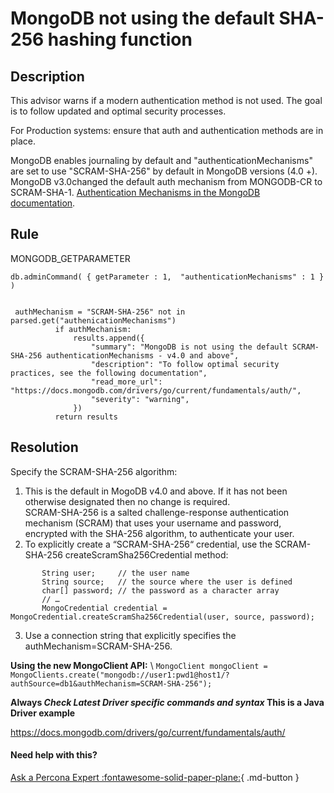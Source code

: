 # MongoDB not using the default SHA-256 hashing function 

## Description
This advisor warns if a modern authentication method is not used. 
The goal is to follow updated and optimal security processes. 

For Production systems: ensure that auth and authentication methods are in place.

MongoDB enables journaling by default and  "authenticationMechanisms" are set to use "SCRAM-SHA-256" by default in  MongoDB  versions (4.0 +).
MongoDB v3.0changed the default auth mechanism from MONGODB-CR to SCRAM-SHA-1.
[Authentication Mechanisms in the MongoDB documentation](https://docs.mongodb.com/drivers/go/current/fundamentals/auth/).



## Rule
MONGODB_GETPARAMETER
```
db.adminCommand( { getParameter : 1,  "authenticationMechanisms" : 1 } )


 authMechanism = "SCRAM-SHA-256" not in parsed.get("authenicationMechanisms")
          if authMechanism:
              results.append({
                  "summary": "MongoDB is not using the default SCRAM-SHA-256 authenticationMechanisms - v4.0 and above",
                  "description": "To follow optimal security practices, see the following documentation",
                  "read_more_url": "https://docs.mongodb.com/drivers/go/current/fundamentals/auth/",
                  "severity": "warning",
              })
          return results
```


## Resolution
Specify the SCRAM-SHA-256 algorithm:

1. This is the default in MogoDB v4.0 and above. If it has not been otherwise designated then no change is required. \
SCRAM-SHA-256 is a salted challenge-response authentication mechanism (SCRAM) that uses your username and password, encrypted with the SHA-256 algorithm, to authenticate your user. 
2. To explicitly create a “SCRAM-SHA-256“ credential, use the SCRAM-SHA-256 createScramSha256Credential method: 
```
       String user;     // the user name 
       String source;   // the source where the user is defined 
       char[] password; // the password as a character array 
       // …
       MongoCredential credential = MongoCredential.createScramSha256Credential(user, source, password);
```
3. Use a connection string that explicitly specifies the authMechanism=SCRAM-SHA-256. 

__Using the new MongoClient API:__ \ 
`MongoClient mongoClient = MongoClients.create("mongodb://user1:pwd1@host1/?authSource=db1&authMechanism=SCRAM-SHA-256");`

__Always  *Check Latest Driver specific commands and syntax* This is a Java Driver example__

https://docs.mongodb.com/drivers/go/current/fundamentals/auth/


#### Need help with this?

[Ask a Percona Expert :fontawesome-solid-paper-plane:](https://www.percona.com/about-percona/contact?utm_source=pmm&utm_medium=banner&utm_campaign=advisors_readmore){ .md-button }